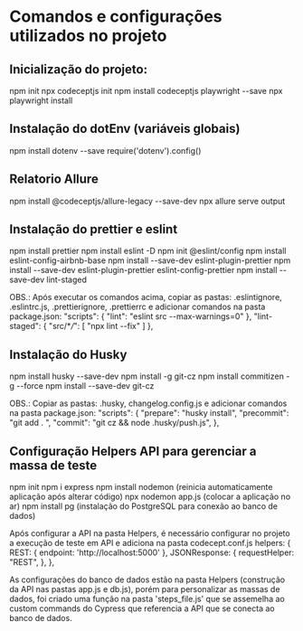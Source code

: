 # Comandos e configurações utilizados no projeto

## Inicialização do projeto:

npm init
npx codeceptjs init
npm install codeceptjs playwright --save
npx playwright install

## Instalação do dotEnv (variáveis globais)

npm install dotenv --save
require('dotenv').config()

## Relatorio Allure

npm install @codeceptjs/allure-legacy --save-dev
npx allure serve output

## Instalação do prettier e eslint

npm install prettier
npm install eslint -D
npm init @eslint/config
npm install eslint-config-airbnb-base
npm install --save-dev eslint-plugin-prettier
npm install --save-dev eslint-plugin-prettier eslint-config-prettier
npm install --save-dev lint-staged

OBS.: Após executar os comandos acima, copiar as pastas: .eslintignore, .eslintrc.js, .prettierignore, .prettierrc e adicionar comandos na pasta package.json:
"scripts": {
"lint": "eslint src --max-warnings=0"
},
"lint-staged": {
"src/\*_/_": [
"npx lint --fix"
]
},

## Instalação do Husky

npm install husky --save-dev
npm install -g git-cz
npm install commitizen -g --force
npm install --save-dev git-cz

OBS.: Copiar as pastas: .husky, changelog.config.js e adicionar comandos na pasta package.json:
"scripts": {
"prepare": "husky install",
"precommit": "git add . ",
"commit": "git cz && node .husky/push.js",
},

## Configuração Helpers API para gerenciar a massa de teste
npm init
npm i express
npm install nodemon (reinicia automaticamente aplicação após alterar código)
npx nodemon app.js (colocar a aplicação no ar)
npm install pg (instalação do PostgreSQL para conexão ao banco de dados)

Após configurar a API na pasta Helpers, é necessário configurar no projeto a execução de teste em API e adiciona na pasta codecept.conf.js
  helpers: {
    REST: {
      endpoint: 'http://localhost:5000'
    },
    JSONResponse: {
      requestHelper: "REST",
    },
  },

  As configurações do banco de dados estão na pasta Helpers (construção da API nas pastas app.js e db.js), porém para personalizar as massas de dados, foi criado uma função na pasta 'steps_file.js' que se assemelha ao custom commands do Cypress que referencia a API que se conecta ao banco de dados.